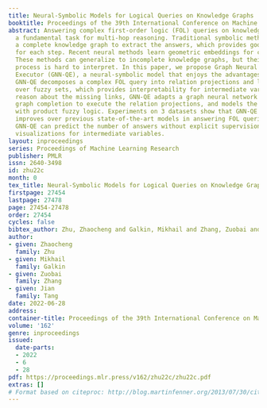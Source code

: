 ```yaml
---
title: Neural-Symbolic Models for Logical Queries on Knowledge Graphs
booktitle: Proceedings of the 39th International Conference on Machine Learning
abstract: Answering complex first-order logic (FOL) queries on knowledge graphs is
  a fundamental task for multi-hop reasoning. Traditional symbolic methods traverse
  a complete knowledge graph to extract the answers, which provides good interpretation
  for each step. Recent neural methods learn geometric embeddings for complex queries.
  These methods can generalize to incomplete knowledge graphs, but their reasoning
  process is hard to interpret. In this paper, we propose Graph Neural Network Query
  Executor (GNN-QE), a neural-symbolic model that enjoys the advantages of both worlds.
  GNN-QE decomposes a complex FOL query into relation projections and logical operations
  over fuzzy sets, which provides interpretability for intermediate variables. To
  reason about the missing links, GNN-QE adapts a graph neural network from knowledge
  graph completion to execute the relation projections, and models the logical operations
  with product fuzzy logic. Experiments on 3 datasets show that GNN-QE significantly
  improves over previous state-of-the-art models in answering FOL queries. Meanwhile,
  GNN-QE can predict the number of answers without explicit supervision, and provide
  visualizations for intermediate variables.
layout: inproceedings
series: Proceedings of Machine Learning Research
publisher: PMLR
issn: 2640-3498
id: zhu22c
month: 0
tex_title: Neural-Symbolic Models for Logical Queries on Knowledge Graphs
firstpage: 27454
lastpage: 27478
page: 27454-27478
order: 27454
cycles: false
bibtex_author: Zhu, Zhaocheng and Galkin, Mikhail and Zhang, Zuobai and Tang, Jian
author:
- given: Zhaocheng
  family: Zhu
- given: Mikhail
  family: Galkin
- given: Zuobai
  family: Zhang
- given: Jian
  family: Tang
date: 2022-06-28
address:
container-title: Proceedings of the 39th International Conference on Machine Learning
volume: '162'
genre: inproceedings
issued:
  date-parts:
  - 2022
  - 6
  - 28
pdf: https://proceedings.mlr.press/v162/zhu22c/zhu22c.pdf
extras: []
# Format based on citeproc: http://blog.martinfenner.org/2013/07/30/citeproc-yaml-for-bibliographies/
---
```

